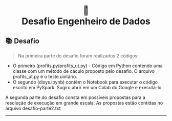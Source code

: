 <h1 align="center">
📄<br>Desafio Engenheiro de Dados
</h1>

## 📚 Desafio

> Na primeira parte do desafio foram realizados 2 códigos:

- O primeiro (profits.py/profits_ut.py) - Código em Python contendo uma classe com um método de cáculo proposto pelo desafio. O arquivo profits_ut.py é o teste unitário.
- O segundo (disys.ipynb) contém o Notebook para executar o código escrito em PySpark. Sugiro abrir em um Colab do Google e executá-lo

A segunda parte do desafio consta em possíveis propostas para a resolução de execução em grande escala. As propostas estão contidas no arquivo desafio-parte2.txt

---
